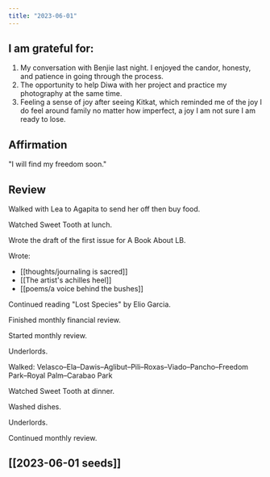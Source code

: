```yaml
---
title: "2023-06-01"
---
```

## I am grateful for:
1. My conversation with Benjie last night. I enjoyed the candor, honesty, and patience in going through the process.
2. The opportunity to help Diwa with her project and practice my photography at the same time.
3. Feeling a sense of joy after seeing Kitkat, which reminded me of the joy I do feel around family no matter how imperfect, a joy I am not sure I am ready to lose.

## Affirmation

"I will find my freedom soon."

## Review

Walked with Lea to Agapita to send her off then buy food.

Watched Sweet Tooth at lunch.

Wrote the draft of the first issue for A Book About LB.

Wrote:
- [[thoughts/journaling is sacred]]
- [[The artist's achilles heel]]
- [[poems/a voice behind the bushes]]

Continued reading "Lost Species" by Elio Garcia.

Finished monthly financial review.

Started monthly review.

Underlords.

Walked: Velasco–Ela–Dawis–Aglibut–Pili–Roxas–Viado–Pancho–Freedom Park–Royal Palm–Carabao Park

Watched Sweet Tooth at dinner.

Washed dishes.

Underlords.

Continued monthly review.

## [[2023-06-01 seeds]]
